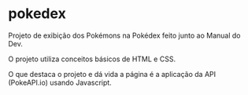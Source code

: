 # pokedex

Projeto de exibição dos Pokémons na Pokédex feito junto ao Manual do Dev.

O projeto utiliza conceitos básicos de HTML e CSS.

O que destaca o projeto e dá vida a página é a aplicação da API (PokeAPI.io) usando Javascript.
